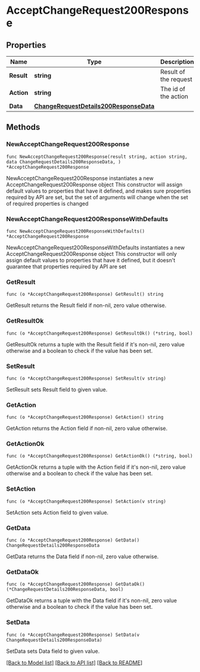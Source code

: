 # AcceptChangeRequest200Response

## Properties

Name | Type | Description | Notes
------------ | ------------- | ------------- | -------------
**Result** | **string** | Result of the request | 
**Action** | **string** | The id of the action | 
**Data** | [**ChangeRequestDetails200ResponseData**](ChangeRequestDetails200ResponseData.md) |  | 

## Methods

### NewAcceptChangeRequest200Response

`func NewAcceptChangeRequest200Response(result string, action string, data ChangeRequestDetails200ResponseData, ) *AcceptChangeRequest200Response`

NewAcceptChangeRequest200Response instantiates a new AcceptChangeRequest200Response object
This constructor will assign default values to properties that have it defined,
and makes sure properties required by API are set, but the set of arguments
will change when the set of required properties is changed

### NewAcceptChangeRequest200ResponseWithDefaults

`func NewAcceptChangeRequest200ResponseWithDefaults() *AcceptChangeRequest200Response`

NewAcceptChangeRequest200ResponseWithDefaults instantiates a new AcceptChangeRequest200Response object
This constructor will only assign default values to properties that have it defined,
but it doesn't guarantee that properties required by API are set

### GetResult

`func (o *AcceptChangeRequest200Response) GetResult() string`

GetResult returns the Result field if non-nil, zero value otherwise.

### GetResultOk

`func (o *AcceptChangeRequest200Response) GetResultOk() (*string, bool)`

GetResultOk returns a tuple with the Result field if it's non-nil, zero value otherwise
and a boolean to check if the value has been set.

### SetResult

`func (o *AcceptChangeRequest200Response) SetResult(v string)`

SetResult sets Result field to given value.


### GetAction

`func (o *AcceptChangeRequest200Response) GetAction() string`

GetAction returns the Action field if non-nil, zero value otherwise.

### GetActionOk

`func (o *AcceptChangeRequest200Response) GetActionOk() (*string, bool)`

GetActionOk returns a tuple with the Action field if it's non-nil, zero value otherwise
and a boolean to check if the value has been set.

### SetAction

`func (o *AcceptChangeRequest200Response) SetAction(v string)`

SetAction sets Action field to given value.


### GetData

`func (o *AcceptChangeRequest200Response) GetData() ChangeRequestDetails200ResponseData`

GetData returns the Data field if non-nil, zero value otherwise.

### GetDataOk

`func (o *AcceptChangeRequest200Response) GetDataOk() (*ChangeRequestDetails200ResponseData, bool)`

GetDataOk returns a tuple with the Data field if it's non-nil, zero value otherwise
and a boolean to check if the value has been set.

### SetData

`func (o *AcceptChangeRequest200Response) SetData(v ChangeRequestDetails200ResponseData)`

SetData sets Data field to given value.



[[Back to Model list]](../README.md#documentation-for-models) [[Back to API list]](../README.md#documentation-for-api-endpoints) [[Back to README]](../README.md)


